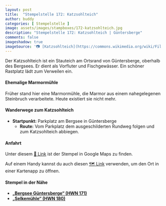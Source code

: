 ```yaml
---
layout: post
title:  "Stempelstelle 172: Katzsohlteich"
author: buddy
categories: [ Stempelstelle ]
image: assets/images/stampboxes/172-katzsohlteich.jpg
description: "Stempelstelle 172: Katzsohlteich | Güntersberge"
comments: false
imageshadow: true
imageSource: '📷 [Katzsohlteich](https://commons.wikimedia.org/wiki/File:Katzsohlteich.jpg) von <a href="https://de.wikipedia.org/wiki/Benutzer:Hejkal" class="extiw" title="de:Benutzer:Hejkal">Benutzer:Hejkal</a> unter Lizenz [CC BY-SA 2.0 de](https://creativecommons.org/licenses/by-sa/2.0/de/deed.en)'
---
```


Der Katzsohlteich ist ein Stauteich am Ortsrand von Güntersberge, oberhalb des Bergsees. Er dient als Vorfluter und Fischgewässer. Ein schöner Rastplatz lädt zum Verweilen ein. 

#### Ehemalige Marmormühle

Früher stand hier eine Marmormühle, die Marmor aus einem nahegelegenen Steinbruch verarbeitete. Heute existiert sie nicht mehr. 

#### Wanderwege zum Katzsohlteich

- **Startpunkt:** Parkplatz am Bergsee in Güntersberge
  - **Route:** Vom Parkplatz dem ausgeschilderten Rundweg folgen und zum Katzsohlteich abbiegen. 

#### Anfahrt

Unter diesem [📍 Link](https://www.google.com/maps/dir/?api=1&origin=&destination=51.63703%2C%2010.96838) ist der Stempel in Google Maps zu finden.

<div class="android-only">
  Auf einem Handy kannst du auch diesen 
  <a href="geo:51.63703,10.96838">🗺️ Link</a> 
  verwenden, um den Ort in einer Kartenapp zu öffnen.
  <p></p>
</div>

#### Stempel in der Nähe

- [**„Bergsee Güntersberge“ (HWN 171)**](/stempelstelle-171-altarklippen-oberhalb-d-granestausees)
- [**„Selkemühle“ (HWN 180)**](/stempelstelle-180-alter-kohlenschacht)
